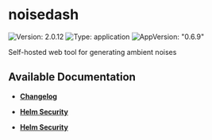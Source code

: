 # noisedash

![Version: 2.0.12](https://img.shields.io/badge/Version-2.0.12-informational?style=flat-square) ![Type: application](https://img.shields.io/badge/Type-application-informational?style=flat-square) ![AppVersion: "0.6.9"](https://img.shields.io/badge/AppVersion-"0.6.9"-informational?style=flat-square)

Self-hosted web tool for generating ambient noises

## Available Documentation

- [**Changelog**](CHANGELOG)

- [**Helm Security**](container-security)

- [**Helm Security**](helm-security)

